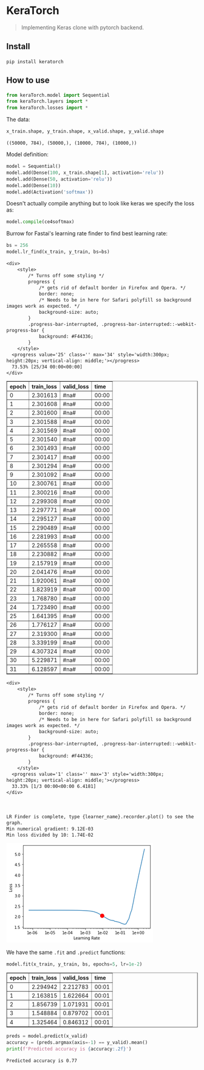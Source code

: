 # KeraTorch
> Implementing Keras clone with pytorch backend.


## Install

`pip install keratorch`

## How to use

```python
from keraTorch.model import Sequential
from keraTorch.layers import *
from keraTorch.losses import *
```

The data:

```python
x_train.shape, y_train.shape, x_valid.shape, y_valid.shape
```




    ((50000, 784), (50000,), (10000, 784), (10000,))



Model definition:

```python
model = Sequential()
model.add(Dense(100, x_train.shape[1], activation='relu'))
model.add(Dense(50, activation='relu'))
model.add(Dense(10))
model.add(Activation('softmax'))
```

Doesn't actually compile anything but to look like keras we specify the loss as:

```python
model.compile(ce4softmax)
```

Burrow for Fastai's learning rate finder to find best learning rate:

```python
bs = 256
model.lr_find(x_train, y_train, bs=bs)
```



    <div>
        <style>
            /* Turns off some styling */
            progress {
                /* gets rid of default border in Firefox and Opera. */
                border: none;
                /* Needs to be in here for Safari polyfill so background images work as expected. */
                background-size: auto;
            }
            .progress-bar-interrupted, .progress-bar-interrupted::-webkit-progress-bar {
                background: #F44336;
            }
        </style>
      <progress value='25' class='' max='34' style='width:300px; height:20px; vertical-align: middle;'></progress>
      73.53% [25/34 00:00<00:00]
    </div>

<table border="1" class="dataframe">
  <thead>
    <tr style="text-align: left;">
      <th>epoch</th>
      <th>train_loss</th>
      <th>valid_loss</th>
      <th>time</th>
    </tr>
  </thead>
  <tbody>
    <tr>
      <td>0</td>
      <td>2.301613</td>
      <td>#na#</td>
      <td>00:00</td>
    </tr>
    <tr>
      <td>1</td>
      <td>2.301608</td>
      <td>#na#</td>
      <td>00:00</td>
    </tr>
    <tr>
      <td>2</td>
      <td>2.301600</td>
      <td>#na#</td>
      <td>00:00</td>
    </tr>
    <tr>
      <td>3</td>
      <td>2.301588</td>
      <td>#na#</td>
      <td>00:00</td>
    </tr>
    <tr>
      <td>4</td>
      <td>2.301569</td>
      <td>#na#</td>
      <td>00:00</td>
    </tr>
    <tr>
      <td>5</td>
      <td>2.301540</td>
      <td>#na#</td>
      <td>00:00</td>
    </tr>
    <tr>
      <td>6</td>
      <td>2.301493</td>
      <td>#na#</td>
      <td>00:00</td>
    </tr>
    <tr>
      <td>7</td>
      <td>2.301417</td>
      <td>#na#</td>
      <td>00:00</td>
    </tr>
    <tr>
      <td>8</td>
      <td>2.301294</td>
      <td>#na#</td>
      <td>00:00</td>
    </tr>
    <tr>
      <td>9</td>
      <td>2.301092</td>
      <td>#na#</td>
      <td>00:00</td>
    </tr>
    <tr>
      <td>10</td>
      <td>2.300761</td>
      <td>#na#</td>
      <td>00:00</td>
    </tr>
    <tr>
      <td>11</td>
      <td>2.300216</td>
      <td>#na#</td>
      <td>00:00</td>
    </tr>
    <tr>
      <td>12</td>
      <td>2.299308</td>
      <td>#na#</td>
      <td>00:00</td>
    </tr>
    <tr>
      <td>13</td>
      <td>2.297771</td>
      <td>#na#</td>
      <td>00:00</td>
    </tr>
    <tr>
      <td>14</td>
      <td>2.295127</td>
      <td>#na#</td>
      <td>00:00</td>
    </tr>
    <tr>
      <td>15</td>
      <td>2.290489</td>
      <td>#na#</td>
      <td>00:00</td>
    </tr>
    <tr>
      <td>16</td>
      <td>2.281993</td>
      <td>#na#</td>
      <td>00:00</td>
    </tr>
    <tr>
      <td>17</td>
      <td>2.265558</td>
      <td>#na#</td>
      <td>00:00</td>
    </tr>
    <tr>
      <td>18</td>
      <td>2.230882</td>
      <td>#na#</td>
      <td>00:00</td>
    </tr>
    <tr>
      <td>19</td>
      <td>2.157919</td>
      <td>#na#</td>
      <td>00:00</td>
    </tr>
    <tr>
      <td>20</td>
      <td>2.041476</td>
      <td>#na#</td>
      <td>00:00</td>
    </tr>
    <tr>
      <td>21</td>
      <td>1.920061</td>
      <td>#na#</td>
      <td>00:00</td>
    </tr>
    <tr>
      <td>22</td>
      <td>1.823919</td>
      <td>#na#</td>
      <td>00:00</td>
    </tr>
    <tr>
      <td>23</td>
      <td>1.768780</td>
      <td>#na#</td>
      <td>00:00</td>
    </tr>
    <tr>
      <td>24</td>
      <td>1.723490</td>
      <td>#na#</td>
      <td>00:00</td>
    </tr>
    <tr>
      <td>25</td>
      <td>1.641395</td>
      <td>#na#</td>
      <td>00:00</td>
    </tr>
    <tr>
      <td>26</td>
      <td>1.776127</td>
      <td>#na#</td>
      <td>00:00</td>
    </tr>
    <tr>
      <td>27</td>
      <td>2.319300</td>
      <td>#na#</td>
      <td>00:00</td>
    </tr>
    <tr>
      <td>28</td>
      <td>3.339199</td>
      <td>#na#</td>
      <td>00:00</td>
    </tr>
    <tr>
      <td>29</td>
      <td>4.307324</td>
      <td>#na#</td>
      <td>00:00</td>
    </tr>
    <tr>
      <td>30</td>
      <td>5.229871</td>
      <td>#na#</td>
      <td>00:00</td>
    </tr>
    <tr>
      <td>31</td>
      <td>6.128597</td>
      <td>#na#</td>
      <td>00:00</td>
    </tr>
  </tbody>
</table><p>

    <div>
        <style>
            /* Turns off some styling */
            progress {
                /* gets rid of default border in Firefox and Opera. */
                border: none;
                /* Needs to be in here for Safari polyfill so background images work as expected. */
                background-size: auto;
            }
            .progress-bar-interrupted, .progress-bar-interrupted::-webkit-progress-bar {
                background: #F44336;
            }
        </style>
      <progress value='1' class='' max='3' style='width:300px; height:20px; vertical-align: middle;'></progress>
      33.33% [1/3 00:00<00:00 6.4181]
    </div>



    LR Finder is complete, type {learner_name}.recorder.plot() to see the graph.
    Min numerical gradient: 9.12E-03
    Min loss divided by 10: 1.74E-02



![png](docs/images/output_11_2.png)


We have the same `.fit` and `.predict` functions:

```python
model.fit(x_train, y_train, bs, epochs=5, lr=1e-2)
```


<table border="1" class="dataframe">
  <thead>
    <tr style="text-align: left;">
      <th>epoch</th>
      <th>train_loss</th>
      <th>valid_loss</th>
      <th>time</th>
    </tr>
  </thead>
  <tbody>
    <tr>
      <td>0</td>
      <td>2.294942</td>
      <td>2.212783</td>
      <td>00:01</td>
    </tr>
    <tr>
      <td>1</td>
      <td>2.163815</td>
      <td>1.622664</td>
      <td>00:01</td>
    </tr>
    <tr>
      <td>2</td>
      <td>1.856739</td>
      <td>1.071931</td>
      <td>00:01</td>
    </tr>
    <tr>
      <td>3</td>
      <td>1.548884</td>
      <td>0.879702</td>
      <td>00:01</td>
    </tr>
    <tr>
      <td>4</td>
      <td>1.325464</td>
      <td>0.846312</td>
      <td>00:01</td>
    </tr>
  </tbody>
</table>


```python
preds = model.predict(x_valid)
accuracy = (preds.argmax(axis=-1) == y_valid).mean()
print(f'Predicted accuracy is {accuracy:.2f}')
```

    Predicted accuracy is 0.77

